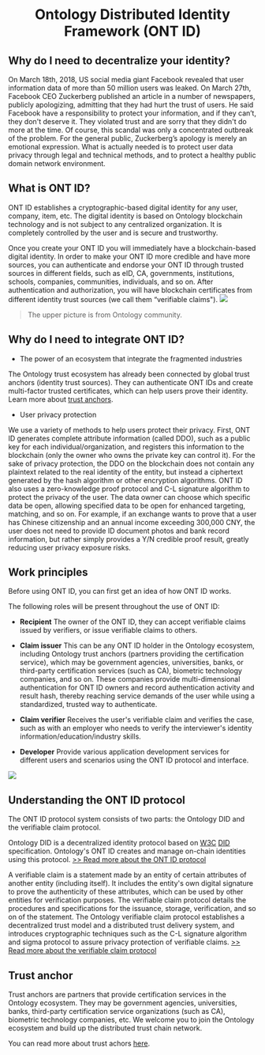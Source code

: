 <h1 align="center">Ontology Distributed Identity Framework (ONT ID)</h1>

## Why do I need to decentralize your identity?

On March 18th, 2018, US social media giant Facebook revealed that user information data of  more than 50 million users was leaked. On March 27th, Facebook CEO Zuckerberg published an article in a number of newspapers, publicly apologizing, admitting that they had hurt the trust of users. He said Facebook have a responsibility to protect your information, and if they can’t, they don't deserve it. They violated trust and are sorry that they didn't do more at the time. Of course, this scandal was only a concentrated outbreak of the problem. For the general public, Zuckerberg’s apology is merely an emotional expression. What is actually needed is to protect user data privacy through legal and technical methods, and to protect a healthy public domain network environment.

## What is ONT ID?

ONT ID establishes a cryptographic-based digital identity for any user, company, item, etc. The digital identity is based on Ontology blockchain technology and is not subject to any centralized organization. It is completely controlled by the user and is secure and trustworthy.

Once you create your ONT ID you will immediately have a blockchain-based digital identity. In order to make your ONT ID more credible and have more sources, you can authenticate and endorse your ONT ID through trusted sources in different fields, such as eID, CA, governments, institutions, schools, companies, communities, individuals, and so on. After authentication and authorization, you will have blockchain certificates from different identity trust sources (we call them “verifiable claims").
![](https://github.com/ontio/ontology-DID/raw/master/images/ontid.jpg)
> The upper picture is from Ontology community.

## Why do I need to integrate ONT ID?

* The power of an ecosystem that integrate the fragmented industries

The Ontology trust ecosystem has already been connected by global trust anchors (identity trust sources). They can authenticate ONT IDs and create multi-factor trusted certificates, which can help users prove their identity. Learn more about [trust anchors](https://info.ont.io/trust-anchor/en).

* User privacy protection

We use a variety of methods to help users protect their privacy. First, ONT ID generates complete attribute information (called DDO), such as a public key for each individual/organization, and registers this information to the blockchain (only the owner who owns the private key can control it). For the sake of privacy protection, the DDO on the blockchain does not contain any plaintext related to the real identity of the entity, but instead a ciphertext generated by the hash algorithm or other encryption algorithms. ONT ID also uses a zero-knowledge proof protocol and C-L signature algorithm to protect the privacy of the user. The data owner can choose which specific data be open, allowing specified data to be open for enhanced targeting, matching, and so on. For example, if an exchange wants to prove that a user has Chinese citizenship and an annual income exceeding 300,000 CNY, the user does not need to provide ID document photos and bank record information, but rather simply provides a Y/N credible proof result, greatly reducing user privacy exposure risks.


## Work principles

Before using ONT ID, you can first get an idea of how ONT ID works.

The following roles will be present throughout the use of ONT ID:

* **Recipient** The owner of the ONT ID, they can accept verifiable claims issued by verifiers, or issue verifiable claims to others.

* **Claim issuer** This can be any ONT ID holder in the Ontology ecosystem, including Ontology trust anchors (partners providing the certification service), which may be government agencies, universities, banks, or third-party certification services (such as CA), biometric technology companies, and so on. These companies provide multi-dimensional authentication for ONT ID owners and record authentication activity and result hash, thereby reaching service demands of the user while using a standardized, trusted way to authenticate.

* **Claim verifier** Receives the user's verifiable claim and verifies the case, such as with an employer who needs to verify the interviewer's identity information/education/industry skills.

* **Developer** Provide various application development services for different users and scenarios using the ONT ID protocol and interface.

![](https://github.com/ontio/ontology-DID/raw/master/images/claim_workflow.png)



## Understanding the ONT ID protocol

The ONT ID protocol system consists of two parts: the Ontology DID and the verifiable claim protocol.

Ontology DID is a decentralized identity protocol based on [W3C](https://www.w3.org/2017/vc/WG/) [DID](https://w3c-ccg.github.io/did-spec/) specification. Ontology's ONT ID creates and manage on-chain identities using this protocol. [>> Read more about the ONT ID protocol](https://github.com/ontio/ontology-DID/blob/master/docs/cn/ONTID_protocol_spec_cn.md)

A verifiable claim is a statement made by an entity of certain attributes of another entity (including itself). It includes the entity's own digital signature to prove the authenticity of these attributes, which can be used by other entities for verification purposes. The verifiable claim protocol details the procedures and specifications for the issuance, storage, verification, and so on of the statement. The Ontology verifiable claim protocol establishes a decentralized trust model and a distributed trust delivery system, and introduces cryptographic techniques such as the C-L signature algorithm and sigma protocol to assure privacy protection of verifiable claims.
[>> Read more about the verifiable claim protocol](https://github.com/ontio/ontology-DID/blob/master/docs/en/claim_spec.md)

## Trust anchor

Trust anchors are partners that provide certification services in the Ontology ecosystem. They may be government agencies, universities, banks, third-party certification service organizations (such as CA), biometric technology companies, etc. We welcome you to join the Ontology ecosystem and build up the distributed trust chain network.

You can read more about trust achors [here](https://info.ont.io/trust-anchor/en).

